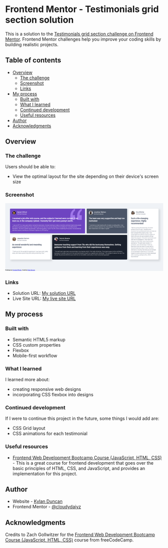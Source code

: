 # Frontend Mentor - Testimonials grid section solution

This is a solution to the [Testimonials grid section challenge on Frontend Mentor](https://www.frontendmentor.io/challenges/testimonials-grid-section-Nnw6J7Un7). Frontend Mentor challenges help you improve your coding skills by building realistic projects. 

## Table of contents

- [Overview](#overview)
  - [The challenge](#the-challenge)
  - [Screenshot](#screenshot)
  - [Links](#links)
- [My process](#my-process)
  - [Built with](#built-with)
  - [What I learned](#what-i-learned)
  - [Continued development](#continued-development)
  - [Useful resources](#useful-resources)
- [Author](#author)
- [Acknowledgments](#acknowledgments)

## Overview

### The challenge

Users should be able to:

- View the optimal layout for the site depending on their device's screen size

### Screenshot

![Testimonials grid section solution](./images/solution.png)

### Links

- Solution URL: [My solution URL](https://www.frontendmentor.io/solutions/testimonials-grid-section-5A6qt8E3CZ)
- Live Site URL: [My live site URL](http://github.cloudydaiyz.com/testimonials-grid-section/)

## My process

### Built with

- Semantic HTML5 markup
- CSS custom properties
- Flexbox
- Mobile-first workflow

### What I learned

I learned more about:
- creating responsive web designs
- incorporating CSS flexbox into designs

### Continued development

If I were to continue this project in the future, some things I would add are:
- CSS Grid layout
- CSS animations for each testimonial

### Useful resources

- [Frontend Web Development Bootcamp Course (JavaScript, HTML, CSS)](https://www.youtube.com/watch?v=zJSY8tbf_ys) - This is a great course for frontend development that goes over the basic principles of HTML, CSS, and JavaScript, and provides an implementation for this project.

## Author

- Website - [Kylan Duncan](https://www.cloudydaiyz.com)
- Frontend Mentor - [@cloudydaiyz](https://www.frontendmentor.io/profile/cloudydaiyz)

## Acknowledgments

Credits to Zach Gollwitzer for the [Frontend Web Development Bootcamp Course (JavaScript, HTML, CSS)](https://www.youtube.com/watch?v=zJSY8tbf_ys) course from freeCodeCamp.
